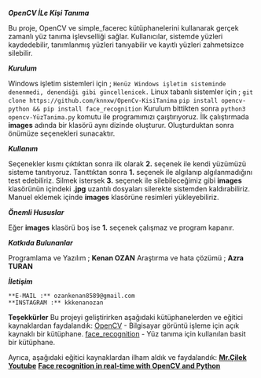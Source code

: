 ***OpenCV İLe Kişi Tanıma***

   Bu proje, OpenCV ve simple_facerec kütüphanelerini kullanarak gerçek zamanlı yüz tanıma işlevselliği sağlar.
   Kullanıcılar, sistemde yüzleri kaydedebilir, tanımlanmış yüzleri tanıyabilir ve kayıtlı yüzleri zahmetsizce silebilir.

***Kurulum*** 

   Windows işletim sistemleri için ;
   ```Henüz Windows işletim sisteminde denenmedi, denendiği gibi güncellenicek.```
   Linux tabanlı sistemler için ;
  ```git clone https://github.com/knnxw/OpenCv-KisiTanima```
  ```pip install opencv-python && pip install face_recognition```
   Kurulum bittikten sonra ```python3 opencv-YüzTanima.py``` komutu ile programımızı çaıştırıyoruz.
   İlk çalıştırmada **images** adında bir klasörü aynı dizinde oluşturur. Oluşturduktan sonra önümüze seçenekleri sunacaktır.

***Kullanım*** 

   Seçenekler kısmı çıktıktan sonra ilk olarak **2.** seçenek ile kendi yüzümüzü sisteme tanıtıyoruz.
   Tanıttıktan sonra **1.** seçenek ile algılanıp algılanmadığını test edebiliriz. Silmek istersek **3.** seçenek ile silebileceğimiz gibi **images** klasörünün içindeki
   **.jpg** uzantılı dosyaları silerekte sistemden kaldırabiliriz. Manuel eklemek içinde **images** klasörüne resimleri yükleyebiliriz.

***Önemli Hususlar*** 

   Eğer **images** klasörü boş ise **1.** seçenek çalışmaz ve program kapanır.

***Katkıda Bulunanlar***

   Programlama ve Yazılım ; **Kenan OZAN**
   Araştırma ve hata çözümü ; **Azra TURAN**

***İletişim***

    **E-MAIL :** ozankenan8589@gmail.com
    **INSTAGRAM :** kkkenanozan

**Teşekkürler**
  Bu projeyi geliştirirken aşağıdaki kütüphanelerden ve eğitici kaynaklardan faydalandık:
[OpenCV](https://opencv.org/) - Bilgisayar görüntü işleme için açık kaynaklı bir kütüphane.
[face_recognition](https://pypi.org/project/face-recognition/) - Yüz tanıma için kullanılan basit bir kütüphane.

Ayrıca, aşağıdaki eğitici kaynaklardan ilham aldık ve faydalandık:
  **[Mr.Çilek Youtube](https://www.youtube.com/@mrcilek4454)**
  **[Face recognition in real-time with OpenCV and Python](https://pysource.com/2021/08/16/face-recognition-in-real-time-with-opencv-and-python/)**

   
